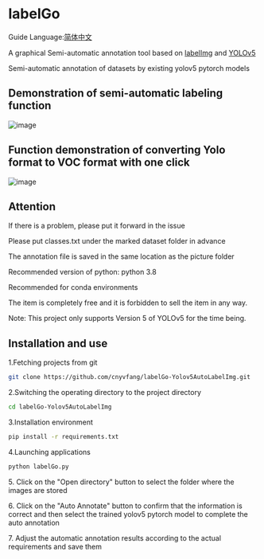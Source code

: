 <h1>labelGo</h1>
<p>Guide Language:<a href="https://github.com/cnyvfang/labelGo-Yolov5AutoLabelImg/blob/master/readme_zh_cn.md">简体中文</a></p>
<p>A graphical Semi-automatic annotation tool based on <a href="https://github.com/tzutalin/labelImg">labelImg</a> and <a href="https://github.com/ultralytics/yolov5">YOLOv5</a></p>
<p>Semi-automatic annotation of datasets by existing yolov5 pytorch models</p>

## Demonstration of semi-automatic labeling function
![image](https://github.com/cnyvfang/labelGo-Yolov5AutoLabelImg/blob/master/demo/demo1.gif) 
## Function demonstration of converting Yolo format to VOC format with one click
![image](https://github.com/cnyvfang/labelGo-Yolov5AutoLabelImg/blob/master/demo/demo2.gif) 

## Attention
<p>If there is a problem, please put it forward in the issue</p>
<p>Please put classes.txt under the marked dataset folder in advance</p>
<p>The annotation file is saved in the same location as the picture folder</p>
<p>Recommended version of python: python 3.8</p>
<p>Recommended for conda environments</p>
<p>The item is completely free and it is forbidden to sell the item in any way. </p>
<p>Note: This project only supports Version 5 of YOLOv5 for the time being.</p>


## Installation and use
<p>1.Fetching projects from git</p>

```bash
git clone https://github.com/cnyvfang/labelGo-Yolov5AutoLabelImg.git
```

<p>2.Switching the operating directory to the project directory</p>

```bash
cd labelGo-Yolov5AutoLabelImg
```

<p>3.Installation environment</p>

```bash
pip install -r requirements.txt
```

<p>4.Launching applications</p>

```bash
python labelGo.py
```

<p>5. Click on the "Open directory" button to select the folder where the images are stored</p>

<p>6. Click on the "Auto Annotate" button to confirm that the information is correct and then select the trained yolov5 pytorch model to complete the auto annotation</p>

<p>7. Adjust the automatic annotation results according to the actual requirements and save them</p>
